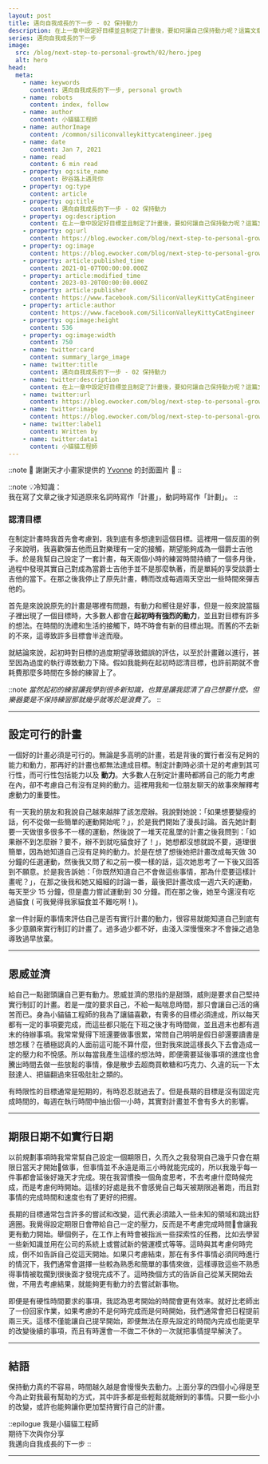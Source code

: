 ```yaml
---
layout: post
title: 邁向自我成長的下一步 - 02 保持動力
description: 在上一章中設定好目標並且制定了計畫後，要如何讓自己保持動力呢？這篇文章要來分享我平時設定計畫時，常考慮到的各種讓自己保持動力的方法。
series: 邁向自我成長的下一步
image:
  src: /blog/next-step-to-personal-growth/02/hero.jpeg
  alt: hero
head:
  meta:
    - name: keywords
      content: 邁向自我成長的下一步, personal growth
    - name: robots
      content: index, follow
    - name: author
      content: 小貓貓工程師
    - name: authorImage
      content: /common/siliconvalleykittycatengineer.jpeg
    - name: date
      content: Jan 7, 2021
    - name: read
      content: 6 min read
    - property: og:site_name
      content: 矽谷路上遇見你
    - property: og:type
      content: article
    - property: og:title
      content: 邁向自我成長的下一步 - 02 保持動力
    - property: og:description
      content: 在上一章中設定好目標並且制定了計畫後，要如何讓自己保持動力呢？這篇文章要來分享我平時設定計畫時，常考慮到的各種讓自己保持動力的方法。
    - property: og:url
      content: https://blog.ewocker.com/blog/next-step-to-personal-growth/02
    - property: og:image
      content: https://blog.ewocker.com/blog/next-step-to-personal-growth/02/hero.jpeg
    - property: article:published_time
      content: 2021-01-07T00:00:00.000Z
    - property: article:modified_time
      content: 2023-03-20T00:00:00.000Z
    - property: article:publisher
      content: https://www.facebook.com/SiliconValleyKittyCatEngineer
    - property: article:author
      content: https://www.facebook.com/SiliconValleyKittyCatEngineer
    - property: og:image:height
      content: 536
    - property: og:image:width
      content: 750
    - name: twitter:card
      content: summary_large_image
    - name: twitter:title
      content: 邁向自我成長的下一步 - 02 保持動力
    - name: twitter:description
      content: 在上一章中設定好目標並且制定了計畫後，要如何讓自己保持動力呢？這篇文章要來分享我平時設定計畫時，常考慮到的各種讓自己保持動力的方法。
    - name: twitter:url
      content: https://blog.ewocker.com/blog/next-step-to-personal-growth/02
    - name: twitter:image
      content: https://blog.ewocker.com/blog/next-step-to-personal-growth/02/hero.jpeg
    - name: twitter:label1
      content: Written by
    - name: twitter:data1
      content: 小貓貓工程師
---
```


::note
🙌 謝謝天才小畫家提供的 [Yvonne](https://instagram.com/yvo0503kr?igshid=p9lwrcxrjtgo&ref=blog.ewocker.com) 的封面圖片 🙌
::

::note
💡冷知識：  
我在寫了文章之後才知道原來名詞時寫作「計畫」，動詞時寫作「計劃」。
::

### 認清目標

在制定計畫時我首先會考慮到，我到底有多想達到這個目標。這裡用一個反面的例子來說明，我喜歡彈吉他而且對樂理有一定的接觸，期望能夠成為一個爵士吉他手。於是我幫自己設定了一套計畫，每天兩個小時的練習時間持續了一個多月後，過程中發現其實自己對成為當爵士吉他手並不是那麼執著，而是單純的享受談爵士吉他的當下。在那之後我停止了原先計畫，轉而改成每週兩天空出一些時間來彈吉他的。

首先是來說說原先的計畫是哪裡有問題，有動力和嚮往是好事，但是一般來說當腦子裡出現了一個目標時，大多數人都會在**起初時有強烈的動力**，並且對目標有許多的想法。在時間的洗禮和生活的接觸下，時不時會有新的目標出現。而舊的不去新的不來，這導致許多目標會半途而廢。

就結論來說，起初時對目標的過度期望導致錯誤的評估，以至於計畫難以進行，甚至因為過度的執行導致動力下降。假如我能夠在起初時認清目標，也許前期就不會耗費那麼多時間在多餘的練習上了。

::note
_當然起初的練習讓我學到很多新知識，也算是讓我認清了自己想要什麼。但樂器要是不保持練習那就幾乎就等於是浪費了。_
::

---

## 設定可行的計畫

一個好的計畫必須是可行的。無論是多高明的計畫，若是背後的實行者沒有足夠的能力和動力，那再好的計畫也都無法達成目標。制定計劃時必須十足的考慮到其可行性，而可行性包括能力以及 **動力**。大多數人在制定計畫時都將自己的能力考慮在內，卻不考慮自己有沒有足夠的動力。這裡用我和一位朋友聊天的故事來解釋考慮動力的重要性。

有一天我的朋友和我說自己越來越胖了該怎麼辦。我說對她說：「如果想要變瘦的話，何不從做一些簡單的運動開始呢？」，於是我們開始了漫長討論。首先她計劃要一天做很多很多不一樣的運動，然後說了一堆天花亂墜的計畫之後我問到：「如果辦不到怎麼辦？要不，辦不到就吃貓食好了！」，她想都沒想就說不要，道理很簡單，因為她知道自己沒有足夠的動力。於是在想了想後她把計畫改成每天做 30 分鐘的任選運動，然後我又問了和之前一模一樣的話，這次她思考了一下後又回答到不願意。於是我告訴她：「你既然知道自己不會做這些事情，那為什麼要這樣計畫呢？」，在那之後我和她又細細的討論一番，最後把計畫改成一週六天的運動，每天至少 15 分鐘，但是盡力嘗試運動到 30 分鐘。而在那之後，她至今還沒有吃過貓食 ( 可我覺得我家貓食並不難吃啊 ! )。

拿一件討厭的事情來評估自己是否有實行計畫的動力，很容易就能知道自己到底有多少意願來實行制訂的計畫了。過多過少都不好，由淺入深慢慢來才不會操之過急導致過早放棄。

---

## 恩威並濟

給自己一點甜頭讓自己更有動力。恩威並濟的恩指的是甜頭，威則是要求自己堅持實行制訂的計畫。若是一度的要求自己，不給一點喘息時間，那只會讓自己活的痛苦而已。身為小貓貓工程師的我為了讓貓喜歡，有需多的目標必須達成，所以每天都有一定的事項要完成，而這些都只能在下班之後才有時間做，並且週末也都有週末的待辦事項。我常常覺得下班還要做事很累，常問自己明明是假日卻還要讀書是想怎樣？在積極認真的人面前這可能不算什麼，但對我來說這樣長久下去會造成一定的壓力和不悅感。所以每當我產生這樣的想法時，即便需要延後事項的進度也會騰出時間去做一些放鬆的事情，像是散步去超商買軟糖和巧克力、久違的玩一下太鼓達人、把貓翻過來狂吸肚肚之類的。

有時限性的目標通常是短期的，有時忍忍就過去了。但是長期的目標是沒有固定完成時間的，每週在執行時間中抽出個一小時，其實對計畫並不會有多大的影響。

---

## 期限日期不如實行日期

以前規劃事項時我常常幫自己設定一個期限日，久而久之我發現自己幾乎只會在期限日當天才開始做事，但事情並不永遠是兩三小時就能完成的，所以我幾乎每一件事都會延後好幾天才完成。現在我習慣換一個角度思考，不去考慮什麼時候完成，而是考慮何時開始。這樣的好處是我不會感覺自己每天被期限追著跑，而且對事情的完成時間和速度也有了更好的把握。

長期的目標通常包含許多的嘗試和改變，這代表必須踏入一些未知的領域和跳出舒適圈。我覺得設定期限日會帶給自己一定的壓力，反而是不考慮完成時間會讓我更有動力開始。舉個例子，在工作上有時會被指派一些探索性的任務，比如去學習一些新知識並用在公司的系統上或嘗試新的營運模式等等。這時與其考慮何時完成，倒不如告訴自己從這天開始。如果只考慮結束，那在有多件事情必須同時進行的情況下，我們通常會選擇一些較為熟悉和簡單的事情來做，這樣導致這些不熟悉得事情被耽擱到很後面才發現完成不了。這時換個方式的告訴自己從某天開始去做，不用去考慮結果，就能夠更有動力的去嘗試新事物。

即便是有硬性時間要求的事項，我認為思考開始的時間會更有效率。就好比老師出了一份回家作業，如果考慮的不是何時完成而是何時開始，我們通常會把日程提前兩三天。這樣不僅能讓自己提早開始，即便無法在原先設定的時間內完成也能更早的改變後續的事項，而且有時還會一不做二不休的一次就把事情提早解決了。

---

## 結語

保持動力真的不容易，時間越久越是會慢慢失去動力。上面分享的四個小心得是至今為止對我最有幫助的方式，其中許多都是些輕鬆就能辦到的事情。只要一些小小的改變，或許也能夠讓你更加堅持實行自己的計畫。

::epilogue
我是小貓貓工程師<br />
期待下次與你分享<br />
我邁向自我成長的下一步
::

---
